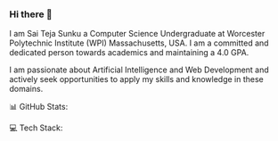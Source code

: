 ### Hi there 👋

I am Sai Teja Sunku a Computer Science Undergraduate at Worcester Polytechnic Institute (WPI) Massachusetts, USA. I am a committed and dedicated person towards academics and maintaining a 4.0 GPA. 

I am passionate about Artificial Intelligence and Web Development and actively seek opportunities to apply my skills and knowledge in these domains.

📊 GitHub Stats:


💻 Tech Stack:

